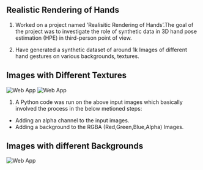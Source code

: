 ## Realistic Rendering of Hands

1. Worked on a project named ’Realisitic Rendering of Hands’.The goal of the
project was to investigate the role of synthetic data in 3D hand pose estimation
(HPE) in third-person point of view.

2. Have generated a synthetic dataset of around 1k Images of different hand
gestures on various backgrounds, textures.

## Images with Different Textures
![Web App](https://github.com/ChakitBhandari/PRISM/blob/main/Image4.png)
![Web App](https://github.com/ChakitBhandari/PRISM/blob/main/Image3.png)

1. A Python code was run on the above input images which basically involved the process in the below metioned steps:
  - Adding an alpha channel to the input images.
  - Adding a background to the RGBA (Red,Green,Blue,Alpha) Images.

## Images with different Backgrounds
![Web App](https://github.com/ChakitBhandari/Weather_Application/blob/main/WEBAPP.png)

